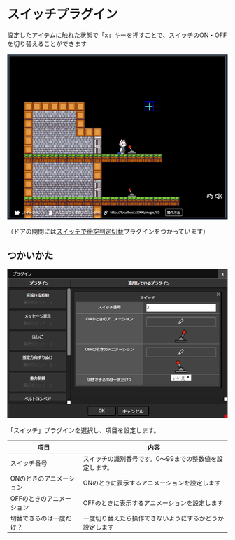 # スイッチプラグイン

設定したアイテムに触れた状態で「x」キーを押すことで、スイッチのON・OFFを切り替えることができます

![メッセージ](./images/switch_plugin.gif)

（ドアの開閉には[スイッチで衝突判定切替](./colision_switch)プラグインをつかっています）

## つかいかた

![スイッチプラグインの追加](./images/switch_plugin.png)

「スイッチ」プラグインを選択し、項目を設定します。

|項目|内容|
| --- | --- |
| スイッチ番号 | スイッチの識別番号です。0～99までの整数値を設定します。 |
| ONのときのアニメーション | ONのときに表示するアニメーションを設定します |
| OFFのときのアニメーション | OFFのときに表示するアニメーションを設定します |
| 切替できるのは一度だけ？ | 一度切り替えたら操作できないようにするかどうか設定します |
